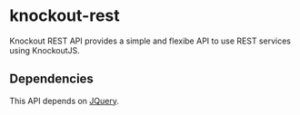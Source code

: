 knockout-rest
=============

Knockout REST API provides a simple and flexibe API to use REST services using KnockoutJS.

Dependencies
---

This API depends on [JQuery](http://jquery.com).
